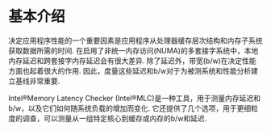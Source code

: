 
# 基本介绍

决定应用程序性能的一个重要因素是应用程序从处理器缓存层次结构和内存子系统获取数据所需的时间. 在启用了非统一内存访问(NUMA)的多套接字系统中，本地内存延迟和跨套接字内存延迟会有很大差异. 除了延迟外，带宽(b/w)在决定性能方面也起着很大的作用. 因此，度量这些延迟和b/w对于为被测系统和性能分析建立基线非常重要. 

Intel®Memory Latency Checker (Intel®MLC)是一种工具，用于测量内存延迟和b/w，以及它们如何随系统负载的增加而变化. 它还提供了几个选项，用于更细粒度的调查，可以测量从一组特定核心到缓存或内存的b/w和延迟. 

